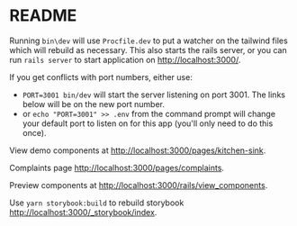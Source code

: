 # README

Running `bin\dev` will use `Procfile.dev` to put a watcher on the tailwind files which will rebuild as necessary. This also starts the rails server, or you can run `rails server` to start application on [http://localhost:3000/](http://localhost:3000/).

If you get conflicts with port numbers, either use:

- `PORT=3001 bin/dev` will start the server listening on port 3001. The links below will be on the new port number.
- or `echo "PORT=3001" >> .env` from the command prompt will change your default port to listen on for this app (you'll only need to do this once).

View demo components at [http://localhost:3000/pages/kitchen-sink](http://localhost:3000/pages/kitchen-sink).

Complaints page [http://localhost:3000/pages/complaints](http://localhost:3000/pages/complaints).

Preview components at [http://localhost:3000/rails/view_components](http://localhost:3000/rails/view_components).

Use `yarn storybook:build` to rebuild storybook [http://localhost:3000/_storybook/index](http://localhost:3000/_storybook/index).
